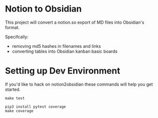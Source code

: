 # Notion to Obsidian

This project will convert a notion.so export of MD files into Obsidian's format.

Specifcally:
* removing md5 hashes in filenames and links
* converting tables into Obsidian kanban basic boards

# Setting up Dev Environment

If you'd like to hack on notion2obsidian these commands will help you get started.

```
make test

pip3 install pytest coverage
make coverage
```
